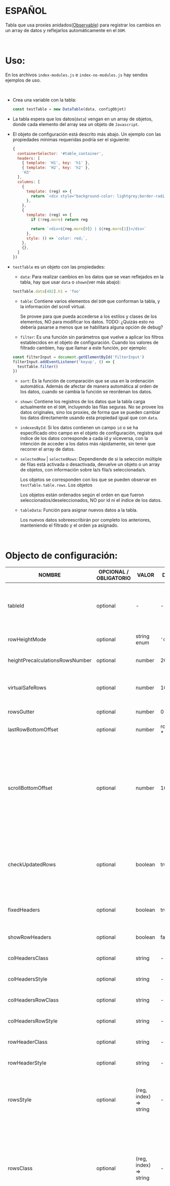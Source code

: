 # ESPAÑOL

Tabla que usa proxies anidados([Observable](https://github.com/gullerya/object-observer)) para registrar los cambios en un array de datos y reflejarlos automáticamente en el `DOM`.

<br>

# Uso:

En los archivos `index-modules.js` e `index-no-modules.js` hay sendos ejemplos de uso.

<br>

- Crea una variable con la tabla:
    ```javascript
    const testTable = new DataTable(data, configObjet)
    ```

- La tabla espera que los datos(`data`) vengan en un array de objetos, donde cada elemento del array sea un objeto de `Javascript`.

- El objeto de configuración está descrito más abajo. Un ejemplo con las propiedades mínimas requeridas podría ser el siguiente:
    ```javascript
    {
      containerSelector: '#table_container',
      headers: [
        { template: 'H1', key: 'h1' },
        { template: 'H2', key: 'h2' },
        'H3'
      ],
      columns: [
        {
          template: (reg) => {
            return `<div style="background-color: lightgrey;border-radius: 5px;padding: 5px;">${reg} T1</div>`
          },
        },
        {
          template: (reg) => {
            if (!reg.more) return reg

            return `<div>${reg.more[0]} | ${reg.more[1]}</div>`
          },
          style: () => `color: red;`,
        },
        {},
      ]
    })
    ```
- `testTable` es un objeto con las propiedades:
    - `data`: Para realizar cambios en los datos que se vean reflejados en la tabla, hay que usar `data` o `shown`(ver más abajo):
    
    ```javascript
    testTable.data[482].h1 = 'foo'
    ```

    - `table`: Contiene varios elementos del `DOM` que conforman la tabla, y la información del scroll virtual.
    
      Se provee para que pueda accederse a los estilos y clases de los elementos, NO para modificar los datos.
      TODO: ¿Quizás esto no debería pasarse a menos que se habilitara alguna opción de debug?

    - `filter`: Es una función sin parámetros que vuelve a aplicar los filtros establecidos en el objeto de configuración. Cuando los valores de filtrado cambien, hay que llamar a este función, por ejemplo:

    ```javascript
    const filterInput = document.getElementById('filterInput')
    filterInput.addEventListener('keyup', () => {
      testTable.filter()
    })
    ```

    - `sort`: Es la función de comparación que se usa en la ordenación automática. 
      Además de afectar de manera automática al orden de los datos, cuando se cambia la función se reordenan los datos.

    - `shown`: Contiene los registros de los datos que la tabla carga actualmente en el `DOM`, incluyendo las filas seguras. No se provee los datos originales, sino los proxies, de forma que se pueden cambiar los datos directamente usando esta propiedad igual que con `data`.

    - `indexesById`: Si los datos contienen un campo `id` o se ha especificado otro campo en el objeto de configuración, registra qué índice de los datos corresponde a cada id y viceversa, con la intención de acceder a los datos más rápidamente, sin tener que recorrer el array de datos.

    - `selectedRow` | `selectedRows`: Dependiende de si la selección múltiple de filas está activada o desactivada, devuelve un objeto o un array de objetos, con información sobre la/s fila/s seleccionada/s. 
    
      Los objetos se corresponden con los que se pueden observar en `testTable.table.rows`. Los objetos

      Los objetos están ordenados según el orden en que fueron seleccionados/deseleccionados, NO por id ni el índice de los datos.
    
    - `tableData`: Función para asignar nuevos datos a la tabla.
    
      Los nuevos datos sobreescribirán por completo los anteriores, manteniendo el filtrado y el orden ya asignado.
    
<br>

# Objecto de configuración:

| NOMBRE                            | OPCIONAL / OBLIGATORIO | VALOR                  | DEFAULT   | DESCRIPCIÓN | OTROS                                                                                                                                                                                                                                                                                                                                                                                                                                                                                                                                               |
| ------------------------------- | -------------------- | ---------------------- | --------------- | --------------------------------------------------------------------------------------------------------------------------------------------------------------------------------------------------------------------------------------------------------------------------------------------------------------------------------------------------------------------------------------------------------------------------------------------------------------------------------------------------------------------------------------------------- |---|
| tableId                         | optional             | -                      | -              | Dentro del container se crean dos tablas, una para los headers con id "`${tableId}Headers`" y otra para las filas con id "`${tableId}`" | Si no es una `string`, será convertida mediante interpolación (`${config.tableId}`)                                                                                                                                                                                                                                                                                                                                                                                                                     |
| rowHeightMode                   | optional             | string enum            | `'constant'`    | Modo de calcular el alto de las filas para la virtualización | Posibles valores debajo                                                                                                                                                                                                                                                                                                                                                                                                                                                                                                                           |
| heightPrecalculationsRowsNumber | optional             | number                 | 200             | Ver apartado de `rowHeightMode` más abajo | Será ignorado según el valor de `rowHeightMode`                                                                                                                                                                                                                                                                                                                                                                                                                                                                                                                   |
| virtualSafeRows                 | optional             | number                 | 10              | Número de filas que se calculan por encima Y por debajo de las mínimas necesarias |-                                                                                                                                                                                                                                                                                                                                                                                                                                                                                                                                                   |
| rowsGutter                      | optional             | number                 | 0               | TODO: espacio entre filas | -                                                                                                                                                                                                                                                                                                                                                                                                                                                                                                                                                   |
| lastRowBottomOffset             | optional             | number                 | row height \* 5 | Espacio entre la última fila y el final de la tabla | -                                                                                                                                                                                                                                                                                                                                                                                                                                                                                                                                                   |
| scrollBottomOffset | optional | number | 1000 | Cuando ocurre un scroll "hacia abajo"(`deltaY > 0` para la rueda del ratón, o cuando se presionan las teclas `'ArrowDown'` o `'PageDown'`), si el scroll es >= que `alto total - scrollBottomOffset`, el scroll de la tabla se setea directamente al máximo posible | - 
| checkUpdatedRows                | optional             | boolean                | true            | Fuerza un chequeo de la fila antes de actualizar: :heavy_check_mark: Número de columnas igual al de la tabla; :heavy_check_mark: Todas las keys y su orden igual al de la tabla | -                                                                                                                                                                                                                                                                                                                                                                                                                                                                                                                                                   |
| fixedHeaders                    | optional             | boolean                | true            | Mantiene el ancho de cada header igualado al ancho máximo de las celdas visibles |-                                                                                                                                                                                                                                                                                                                                                                                                                                                                                                                                                   |
| showRowHeaders                  | optional             | boolean                | false           | Muestra un header para las filas con el índice de la fila |-                                                                                                                                                                                                                                                                                                                                                                                                                                                                                                                                                   |
| colHeadersClass                 | optional             | string                 | -               | Clase css para los `th` de los headers de las columnas |-                                                                                                                                                                                                                                                                                                                                                                                                                                                                                                                                                   |
| colHeadersStyle                 | optional             | string                 | -               | Estilos css para los`th` de los headers de las columnas |-                                                                                                                                                                                                                                                                                                                                                                                                                                                                                                                                                   |
| colHeadersRowClass              | optional             | string                 | -               | Clase css para los `tr` de los headers de las columnas |-                                                                                                                                                                                                                                                                                                                                                                                                                                                                                                                                                   |
| colHeadersRowStyle              | optional             | string                 | -               | Estilos css para los `tr` de los headers de las columnas |-                                                                                                                                                                                                                                                                                                                                                                                                                                                                                                                                                   |
| rowHeaderClass                  | optional             | string                 | -               | Clase css para los `th` de los headers de las filas |-                                                                                                                                                                                                                                                                                                                                                                                                                                                                                                                                                   |
| rowHeaderStyle                  | optional             | string                 | -               | Estilos css para los `th` de los headers de las columnas |-                                                                                                                                                                                                                                                                                                                                                                                                                                                                                                                                                   |
| rowsStyle                       | optional             | (reg, index) => string | -               | Estilos css para las filas | Callback que retorna una `string` con el estilo de la fila. Como parámetros se proveen el dato actual que se está calculando(reg) y su índice en los datos(index)                                                                                                                                                                                                                                                                                                                                                                                    |
| rowsClass                       | optional             | (reg, index) => string | -               | Clase para las filas | Callback que retorna una `string` con el estilo de la fila. Como parámetros se proveen el dato actual que se está calculando(reg) y su índice en los datos(index). La `string` devuelta será asignada directamente tal cual por medio de `className`(sobreescribe la clase)                                                                                                                                                                                                                                                                                                                                         |
| saveScroll                      | optional             | boolean                | false           | Guarda el último scroll en localStorage y lo recarga con la página | Cuidado, se usa el atributo `id` de la tabla como key para el `localStorage`. Si por cualquier razón la id cambia(entre versiones, por ejemplo), NO limpiará la key vieja y no recogerá los datos antiguos. Si a la tabla no se le asigna una id, falla sin lanzar error. Además, si se está usando el `rowHeightMode` como `average`, tiene un error que usualmente es de +-2 filas |
| containerSelector               | mandatory            | string                 | -               | Selector CSS del eemento del DOM que actua como contenedor de la tabla | -                                                                                                                                                                                                                                                                                                                                                                                                                                                                                                                      |
| filter | optional | function | - | Filtro a aplicar a cada registro | El filtro se aplica cada vez que la tabla se carga, y cada vez que se llama a la función `filter` |
| selectRows | optional | boolean | true | Se pueden seleccionar las filas | - |
| multipleSelection | optional | boolean | false | Pueden existir varias filas seleccionadas al mismo tiempo | - |
| selectedRowClass | optional | string | `datatable-selected-row` | Clase que se aplica al `tr` de las filas seleccionadas | - |
| sort | optional | function | - | Función callback que se aplica en la ordenación automática | Se proveen dos registros como parámetros, igual que el callback del `sort` nativo |
| columns                         | mandatory            | array                  | -               | Configuración de columnas | Ver valores abajo                                                                                                                                                                                                                                                                                                                                                                                                                                                                                                                           |

---

<br>
  
## Row height mode

Para virtualizar los datos se necesita el alto de las filas, el valor de la propiedad determina cómo se calcula:

`[constant|function|average|all]`

- `'constant'`: Todas las filas serán tratadas como si tuvieran el mismo alto, que será calculado creando en el DOM la primera fila y usando su atributo `clientHeight`. 
  Este es el modo más liviano en términos de rendimiento.

El resto es para tablas con filas de alto dinámico:

- `'function'`: Al crear la tabla, se espera que la propiedad `rowHeightFunction` de `config`, sea una función que devuelva un valor numérico para cada fila, que será usado como alto de dicha fila.
  Ten en cuenta que la función únicamente recivirá el dato original como parámetro, NO el elemento DOM de la fila, y será calculado cada vez que los datos cambien, así que es cosa tuya cómo de preciso será el cálculo y cuánto tardará en hacerse.
- `'average'`: Se calculará una media aritmética de los altos de las filas al crearse la tabla(normalmente cada vez que la página se cargue). Un número de filas igual a `heightPrecalculationsRowsNumber` será elegido entre todos los datos(la distribución no es normal estrictamente hablando, pero está bien repartida y es aleatoria, así que debería ser relativamente representativa), se calcularán los altos de sus filas(usando un mismo elemento cada vez), y se calculará la media de esos valores.  
  La media calculada se usará como un alto constante para todas las filas.
  El alto calculado **NO** se usará para forzar el alto del elemento `tr`, simplemente se usará en los cálculos para el scroll una vez virtualizada la tabla.
- `'all'`: **NO USES ESTE MODO A NO SER QUE TENGAS UNA CANTIDAD MUY PEQUEÑA DE DATOS**. Cuando se crea la tabla(de nuevo, normalmente, cuando se carga la página), se creará un elemento en el DOM por CADA UNA de las filas, y se guardará el alto correcto a usar posteriormente.  
  Ten en cuenta que actualmente este modo **NO** está optimizado de ninguna manera, simplemente crea una fila "hidden" e itera TODOS los datos actualizando el DOM cada vez, así que es MUY lento.En mi ordenador todo el proceso tarda como 2.5 segundos para 1000 filas, con 100000 filas la página puede quedarse congelada más de 5 minutos.

<br>

## Columns

Todas las propiedades de los objetos son opcionales.

| NOMBRE     | OPCIONAL / OBLIGATORIO | VALOR                     | DESCRIPCIÓN                                                                                                |
  | -------- | -------------------- | ------------------------- | ---------------------------------------------------------------------------------------------------- |
| template   | optional | function (`(reg) => string`) | Callback que retorne una `string` con el `content` del header(html, texto, lo que sea, pero una `string`). Como parámetro se provee el dato actual que se está calculando(reg) |
| style      | optional | string                       | La `string` será añadida al estilo de cada celda de esta columna                                                                                                                    |
| cellEvents | optional | array of objects             | Eventos de las celdas de esta columna: { name: nombre del evento, callback}                                                                                                       |
| width      | optional | `[number\|string]`           | Width de las celdas de esta columna                                                                                                                                 |
| title | mandatory(title o key o ambas deben existir)            | string | `HTML` del header como `string` |
| key      | mandatory(title o key o ambas deben existir)            | string                    | Key del header                                                                                                    |

Notas:
- Una de las propiedades `title` o `key`, o ambas, deben incluirse en todas las columnas.
- Si no se especifica una template, se pasará al `DOM` el valor de `reg[key || title]`, es decir, se buscará en cada registro, una propiedad con nombre igual a `key` si se incluyó en la configuración, o `title` en caso contrario. Si no se encuentra dicha propiedad, se pasa una string vacía.

<br>
<br>
<br>

# ENGLISH

# Data table config object:

| NAME                            | OPTIONAL / MANDATORY | VALUE                  | DEFAULT VALUE   | OTHER                                                                                                                                                                                                                                                                                                                                                                                                                                                                                                                                               |
| ------------------------------- | -------------------- | ---------------------- | --------------- | --------------------------------------------------------------------------------------------------------------------------------------------------------------------------------------------------------------------------------------------------------------------------------------------------------------------------------------------------------------------------------------------------------------------------------------------------------------------------------------------------------------------------------------------------- |
| tableId                         | optional             | -                      | -               | If not a string, will be converted to string with interpolation (`${config.tableId}`)                                                                                                                                                                                                                                                                                                                                                                                                                                                               |
| rowHeightMode                   | optional             | string enum            | `'constant'`    | See possible values below                                                                                                                                                                                                                                                                                                                                                                                                                                                                                                                           |
| heightPrecalculationsRowsNumber | optional             | number                 | 200             | Ignored if row height is constant                                                                                                                                                                                                                                                                                                                                                                                                                                                                                                                   |
| virtualSafeRows                 | optional             | number                 | 10              | -                                                                                                                                                                                                                                                                                                                                                                                                                                                                                                                                                   |
| rowsGutter                      | optional             | number                 | 0               | -                                                                                                                                                                                                                                                                                                                                                                                                                                                                                                                                                   |
| lastRowBottomOffset             | optional             | number                 | row height \* 5 | -                                                                                                                                                                                                                                                                                                                                                                                                                                                                                                                                                   |
| scrollBottomOffset | optional | number | 1000 | When scrolling down(`deltaY > 0` for the mouse wheel, or when keys `'ArrowDown'` or `'PageDown'` are pressed), if the scroll is >= `totalHeight - scrollBottomOffset`, table's scroll will set to the maximum possible | 
| checkUpdatedRows                | optional             | boolean                | false            | -                                                                                                                                                                                                                                                                                                                                                                                                                                                                                                                                                   |
| fixedHeaders                    | optional             | boolean                | true            | -                                                                                                                                                                                                                                                                                                                                                                                                                                                                                                                                                   |
| showRowHeaders                  | optional             | boolean                | false           | -                                                                                                                                                                                                                                                                                                                                                                                                                                                                                                                                                   |
| colHeadersClass                 | optional             | string                 | -               | -                                                                                                                                                                                                                                                                                                                                                                                                                                                                                                                                                   |
| colHeadersStyle                 | optional             | string                 | -               | -                                                                                                                                                                                                                                                                                                                                                                                                                                                                                                                                                   |
| colHeadersRowClass              | optional             | string                 | -               | -                                                                                                                                                                                                                                                                                                                                                                                                                                                                                                                                                   |
| colHeadersRowStyle              | optional             | string                 | -               | -                                                                                                                                                                                                                                                                                                                                                                                                                                                                                                                                                   |
| rowHeaderClass                  | optional             | string                 | -               | -                                                                                                                                                                                                                                                                                                                                                                                                                                                                                                                                                   |
| rowHeaderStyle                  | optional             | string                 | -               | -                                                                                                                                                                                                                                                                                                                                                                                                                                                                                                                                                   |
| rowsStyle                       | optional             | (reg, index) => string | -               | Callback that will return a string with the style of the row. The current data element(reg) and data index(index) will be provided as parameters of the callback                                                                                                                                                                                                                                                                                                                                                                                    |
| rowsClass                       | optional             | (reg, index) => string | -               | Callback that will return a string with the class name. The current data element(reg) and data index(index) will be provided as parameters of the callback. String will be assigned as it is to `className`                                                                                                                                                                                                                                                                                                                                         |
| saveScroll                      | optional             | boolean                | false           | Be careful, this uses the table `id` attribute as a key to save values in localStorage. If for some reason the id changes(between versions, for example), it does NOT clean the old keys and wouldn't be able to retreive the data. If you are using this, you may save the tables ids in a database, so you can set always the same ids to the same tables. Obviously, the table must have an id assigned or it will silently fail. Also, if you're using rowHeightMode `average`, it has a bias of approximately +-2 rows when loading the scroll |
| containerSelector               | mandatory            | string                 | -               | Table's container CSS selector                                                                                                                                                                                                                                                                                                                                                                                                                                                                                                                      |
| headers                         | mandatory            | array                  | -               | See possible values below                                                                                                                                                                                                                                                                                                                                                                                                                                                                                                                           |
| filter | optional | function | - | Filter to apply to every registers | The table is filtered at loading and every time the function `filter` is called |
| sort | optional | function | - | Automatic sort function callback | Two data rows as parameters, basically the same as the native `sort` |
| columns                         | mandatory            | array                  | -               | See possible values below                                                                                                                                                                                                                                                                                                                                                                                                                                                                                                                           |

---

<br>
  
## Row height mode

Row height is needed for virtual calculations, the string value determines the way it's calculated:

`[constant|function|average|all]`

- `'constant'`: All rows will be trated as if they had the same height, which will be calculated by creating the first row and using its `clientHeight` attribute.  
  This is the lightest mode in performance terms.

The rest are for tables that will have rows with dynamic height:

- `'function'`: Datable creation will expect the config property `rowHeightFunction` to be a function with a numeric return value, which will be called on every row and use the returned value as each row height.  
  Take in mind that the function will only receive data as parameter, NOT the row DOM element, and will be calculated every time the data is updated, so is up to you how precise or accurate are the results.
- `'average'`: An arithmetic mean of rows will be calculated when the table is created (usually every time the page is loaded). A number of rows equal to `heightPrecalculationsRowsNumber` value will be selected accross all the data and their height used to calculate the mean.  
  The calculated mean will be used as a constant height for every rows.
  The calculated height will **NOT** be used to force the `tr` heights, just for the scroll's calcs to virtualize the table.
- `'all'`: **DON'T USE THIS UNLESS YOU HAVE VERY LITTLE AMOUNT OF DATA**. When the table is created, usually every time the page is loaded, a DOM element will be created per EACH and EVERY data row, and stored the correct height to be used.  
  Take in mind that right now this system has NOT been optimized in any way, it just create one hidden row and loop ALL the data updating the DOM for each one, so it is REALLY expensive. In my computer this process lasts like 2.5 seconds with 1000 rows, with 100000 rows your page could stay unresponsive more than 5 minutes.

<br>

## Columns

All the objects properties are optional

| NAME       | VALUE                        | OTHER                                                                                                                                                                          |
| ---------- | ---------------------------- | ------------------------------------------------------------------------------------------------------------------------------------------------------------------------------ |
| template   | function (`(reg) => string`) | Callback that will return a string with the content of the header(html, text, whatever but a string). The current data element will be provided as a parameter of the callback |
| style      | string                       | The string will be added to every cell style of this column                                                                                                                    |
| cellEvents | array of objects             | Events of the cells of this column: { name: name of the event, callback}                                                                                                       |
| width      | `[number\|string]`           | Will set the width to all cells of this column                                                                                                                                 |
| title | mandatory(title or key or both must exist)            | string | Header's `HTML` as `string` |
| key      | mandatory(title or key or both must exist)            | string                    | Header's key                                                                                                    |

Notes:
- One of `title` or `key`, or both, must be included on every column.
- If template is not specified, `reg[key || title]` will be passed to the `DOM`, that's to say, for each register it will search for property with name equal to `key`'s value if it was included in the configuration, or `title`'s value in other case. If no property will be found, an empty `string` will be passed.
